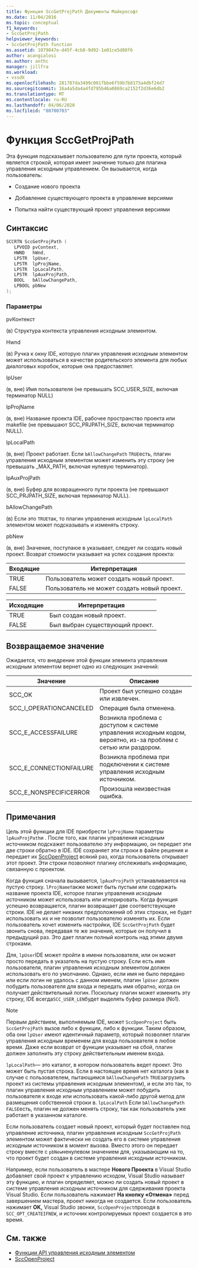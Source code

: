 ```yaml
---
title: Функция SccGetProjPath Документы Майкрософт
ms.date: 11/04/2016
ms.topic: conceptual
f1_keywords:
- SccGetProjPath
helpviewer_keywords:
- SccGetProjPath function
ms.assetid: 1079847e-d45f-4cb8-9d92-1e01ce5d08f6
author: acangialosi
ms.author: anthc
manager: jillfra
ms.workload:
- vssdk
ms.openlocfilehash: 281787da3499c081fbbe6f59b7b8175a4dbf24d7
ms.sourcegitcommit: 16a4a5da4a4fd795b46a0869ca2152f2d36e6db2
ms.translationtype: MT
ms.contentlocale: ru-RU
ms.lasthandoff: 04/06/2020
ms.locfileid: "80700703"
---
```

# <a name="sccgetprojpath-function"></a>Функция SccGetProjPath
Эта функция подсказывает пользователю для пути проекта, который является строкой, которая имеет значение только для плагина управления исходным управлением. Он вызывается, когда пользователь:

- Создание нового проекта

- Добавление существующего проекта в управление версиями

- Попытка найти существующий проект управления версиями

## <a name="syntax"></a>Синтаксис

```cpp
SCCRTN SccGetProjPath (
   LPVOID pvContext,
   HWND   hWnd,
   LPSTR  lpUser,
   LPSTR  lpProjName,
   LPSTR  lpLocalPath,
   LPSTR  lpAuxProjPath,
   BOOL   bAllowChangePath,
   LPBOOL pbNew
);
```

### <a name="parameters"></a>Параметры
 pvКонтекст

(в) Структура контекста управления исходным элементом.

 Hwnd

(в) Ручка к окну IDE, которую плагин управления исходным элементом может использоваться в качестве родительского элемента для любых диалоговых коробок, которые она предоставляет.

 lpUser

(в, вне) Имя пользователя (не превышать SCC_USER_SIZE, включая терминатор NULL)

 lpProjName

(в, вне) Название проекта IDE, рабочее пространство проекта или makefile (не превышают SCC_PRJPATH_SIZE, включая терминатор NULL).

 lpLocalPath

(в, вне) Проект работает. Если `bAllowChangePath` `TRUE`есть, плагин управления исходным элементом может изменить эту строку (не превышать _MAX_PATH, включая нулевую терминатор).

 lpAuxProjPath

(в, вне) Буфер для возвращенного пути проекта (не превышают SCC_PRJPATH_SIZE, включая терминатор NULL).

 bAllowChangePath

(в) Если это `TRUE`так, то плагин управления исходным `lpLocalPath` элементом может подсказывать и изменять строку.

 pbNew

(в, вне) Значение, поступаюе в указывает, следует ли создать новый проект. Возврат стоимости указывает на успех создания проекта:

|Входящие|Интерпретация|
|--------------|--------------------|
|TRUE|Пользователь может создать новый проект.|
|FALSE|Пользователь не может создать новый проект.|

|Исходящие|Интерпретация|
|--------------|--------------------|
|TRUE|Был создан новый проект.|
|FALSE|Был выбран существующий проект.|

## <a name="return-value"></a>Возвращаемое значение
 Ожидается, что внедрение этой функции элемента управления исходным элементом вернет одно из следующих значений:

|Значение|Описание|
|-----------|-----------------|
|SCC_OK|Проект был успешно создан или извлечен.|
|SCC_I_OPERATIONCANCELED|Операция была отменена.|
|SCC_E_ACCESSFAILURE|Возникла проблема с доступом к системе управления исходным кодом, вероятно, из-за проблем с сетью или раздором.|
|SCC_E_CONNECTIONFAILURE|Возникла проблема при подключении к системе управления исходным источником.|
|SCC_E_NONSPECIFICERROR|Произошла неизвестная ошибка.|

## <a name="remarks"></a>Примечания
 Цель этой функции для IDE приобрести `lpProjName` параметры `lpAuxProjPath`и . После того, как плагин управления исходным источником подскажет пользователю эту информацию, он передает эти две строки обратно в IDE. IDE сохраняет эти строки в файле решения и передает их [SccOpenProject](../extensibility/sccopenproject-function.md) всякий раз, когда пользователь открывает этот проект. Эти строки позволяют плагину отслеживать информацию, связанную с проектом.

 Когда функция сначала вызывается, `lpAuxProjPath` устанавливается на пустую строку. `lProjName`также может быть пустым или содержать название проекта IDE, которое плагин управления исходным источником может использовать или игнорировать. Когда функция успешно возвращается, плагин возвращает две соответствующие строки. IDE не делает никаких предположений об этих строках, не будет использовать их и не позволит пользователю изменять их. Если пользователь хочет изменить настройки, IDE `SccGetProjPath` будет звонить снова, передавая те же значения, которые он получил в предыдущий раз. Это дает плагин полный контроль над этими двумя строками.

 Для, `lpUser`IDE может пройти в имени пользователя, или он может просто передать в указатель на пустую строку. Если есть имя пользователя, плагин управления исходным элементом должен использовать его по умолчанию. Однако, если имя не было передано или если логин не удалось с данном именем, плагин `lpUser` должен побудить пользователя для входа и передать имя обратно, когда он получает действительный логин. Поскольку плагин может изменить эту строку, IDE всегда`SCC_USER_LEN`будет выделять буфер размера (No1).

> [!NOTE]
> Первым действием, выполняемым IDE, может `SccOpenProject` быть `SccGetProjPath` вызов либо к функции, либо к функции. Таким образом, оба они `lpUser` имеют идентичный параметр, который позволяет плагин управления исходным временем для входа пользователя в любое время. Даже если возврат от функции указывает на сбой, плагин должен заполнить эту строку действительным именем входа.

 `lpLocalPath`— это каталог, в котором пользователь ведет проект. Это может быть пустая строка. Если в настоящее время нет каталога (как в случае с пользователем, пытающимся `bAllowChangePath` `TRUE`загрузить проект из системы управления исходным элементом), и если это так, то плагин управления исходным управлением может побудить пользователя к входе или использовать какой-либо другой метод для размещения собственной строки в. `lpLocalPath` Если `bAllowChangePath` `FALSE`есть, плагин не должен менять строку, так как пользователь уже работает в указанном каталоге.

 Если пользователь создает новый проект, который будет поставлен под управление источника, плагин управления исходным `SccGetProjPath` элементом может фактически не создать его в системе управления исходным источником в момент вызова. Вместо этого он передает строку вместе с `pbNew`ненулевом значением для, указывающим на то, что проект будет создан в системе управления исходным источником.

 Например, если пользователь в мастере **Нового Проекта** в Visual Studio добавляет свой проект к управлению исходом, Visual Studio называет эту функцию, и плагин определяет, можно ли создать новый проект в системе управления исходным источником для сдерживания проекта Visual Studio. Если пользователь нажимает **На кнопку «Отмена»** перед завершением мастера, проект никогда не создается. Если пользователь нажимает **OK,** Visual Studio звонки, `SccOpenProject`проходя в `SCC_OPT_CREATEIFNEW`, и источник контролируемых проект создается в это время.

## <a name="see-also"></a>См. также
- [Функции API управления исходным элементом](../extensibility/source-control-plug-in-api-functions.md)
- [SccOpenProject](../extensibility/sccopenproject-function.md)
